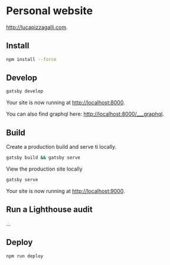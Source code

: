 # Personal website

<http://lucapizzagalli.com>.

## Install

```sh
npm install --force
```

## Develop

```sh
gatsby develop
```

Your site is now running at <http://localhost:8000>.

You can also find graphql here: <http://localhost:8000/___graphql>.

## Build

Create a production build and serve ti locally.

```sh
gatsby build && gatsby serve
```

View the production site locally

```sh
gatsby serve
```

Your site is now running at <http://localhost:9000>.

## Run a Lighthouse audit

...

## Deploy

```sh
npm run deploy
```
